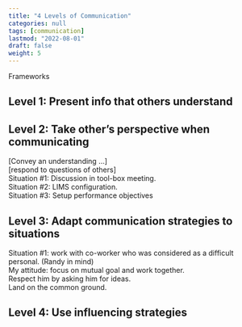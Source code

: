 ```yaml
---
title: "4 Levels of Communication"
categories: null
tags: [communication]
lastmod: "2022-08-01"
draft: false
weight: 5
---
```


Frameworks

## Level 1: Present info that others understand

## Level 2: Take other’s perspective when communicating
[Convey an understanding …]  
[respond to questions of others]  
Situation #1: Discussion in tool-box meeting.  
Situation #2: LIMS configuration.  
Situation #3: Setup performance objectives  

## Level 3: Adapt communication strategies to situations
Situation #1: work with co-worker who was considered as a difficult personal. (Randy in mind)  
My attitude: focus on mutual goal and work together.  
Respect him by asking him for ideas.  
Land on the common ground.  

## Level 4: Use influencing strategies
